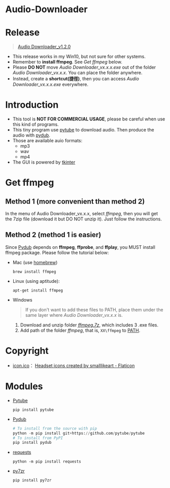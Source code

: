 # Audio-Downloader

# Release
> [Audio Downloader_v1.2.0](https://github.com/Xuan-Yi/Audio-Downloader/releases/tag/v1.2.0)
* This release works in my Win10, but not sure for other systems.
* Remember to **install ffmpeg**. See *Get ffmpeg* below.
* Please **DO NOT** move *Audio Downloader_vx.x.x.exe* out of the folder *Audio Downloader_vx.x.x*. You can place the folder anywhere.
* Instead, create a **shortcut(捷徑)**, then you can access *Audio Downloader_vx.x.x.exe* everywhere.

# Introduction
* This tool is **NOT FOR COMMERCIAL USAGE**, please be careful when use this kind of programs.
* This tiny program use [pytube](https://github.com/jiaaro/pydub.git) to download audio. Then produce the audio with [pydub](https://github.com/kkroening/ffmpeg-python.git).
* Those are available auio formats:
    * mp3
    * wav
    * mp4
* The GUI is powered by [tkinter](https://docs.python.org/3/library/tkinter.html)

# Get ffmpeg
## Method 1 (more convenient than method 2)
In the menu of Audio Downloader_vx.x.x, select *ffmpeg*, then you will get the 7zip file (download it but DO NOT unzip it). Just follow the instructions.
## Method 2 (method 1 is easier)
Since [Pydub](https://github.com/jiaaro/pydub.git) depends on **ffmpeg**, **ffprobe**, and **ffplay**, you MUST install ffmpeg package. Please follow the tutorial below:
* Mac (use [homebrew](https://brew.sh/))
    ```
    brew install ffmpeg
    ```
* Linux (using aptitude):
    ```
    apt-get install ffmpeg
    ```
* Windows
    > If you don't want to add these files to PATH,  place them under the same layer where *Audio Downloader_vx.x.x* is.
    1. Download and unzip folder [*ffmpeg.7z*](https://drive.google.com/file/d/13MSFs9cwRnn5hRCU5bDdMu-GsK39xB0P/view?usp=sharing), which includes 3 .exe files. 
    2. Add path of the folder *ffmpeg*, that is, `XX\ffmpeg` to [PATH](https://www.architectryan.com/2018/03/17/add-to-the-path-on-windows-10/).

# Copyright
* [icon.ico](https://github.com/Xuan-Yi/Audio-Downloader/blob/main/readme_imgs/window.jpg)： <a href="https://www.flaticon.com/free-icons/headset" title="headset icons">Headset icons created by smalllikeart - Flaticon</a>

# Modules
* [Pytube](https://github.com/pytube/pytube.git)
    ```
    pip install pytube
    ```
* [Pydub](https://github.com/jiaaro/pydub.git)
    ```python
    # To install from the source with pip
    python -m pip install git+https://github.com/pytube/pytube
    # To install from PyPI
    pip install pydub
    ```
* [requests](https://github.com/psf/requests.git)
    ```
    python -m pip install requests
    ```
* [py7zr](https://github.com/miurahr/py7zr.git)
    ```
    pip install py7zr
    ```